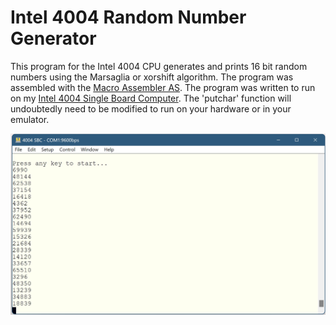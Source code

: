 # Intel 4004 Random Number Generator
This program for the Intel 4004 CPU generates and prints 16 bit random numbers using the Marsaglia or xorshift algorithm. The program was assembled with the [Macro Assembler AS](http://john.ccac.rwth-aachen.de:8000/as/). The program was written to run on my [Intel 4004 Single Board Computer](https://github.com/jim11662418/4004-SBC). The 'putchar' function will undoubtedly need to be modified to run on your hardware or in your emulator. 
<p align="center"><img src="/images/random.jpg"/>
